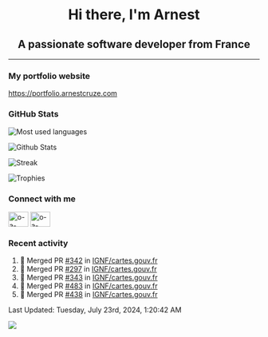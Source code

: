 <h1 align="center">Hi there, I'm Arnest</h1>
<h2 align="center">A passionate software developer from France</h2>

---

### My portfolio website

https://portfolio.arnestcruze.com

### GitHub Stats

![Most used languages](https://github-readme-stats.vercel.app/api/top-langs/?username=ocruze&langs_count=10&layout=compact&hide=tsql)

![Github Stats](https://github-readme-stats.vercel.app/api?username=ocruze&count_private=true&show_icons=true&title_color=fff&text_color=fff&bg_color=30,36d1dc,904e95)

![Streak](https://github-readme-streak-stats.herokuapp.com/?user=ocruze&)

![Trophies](https://github-profile-trophy.vercel.app/?username=ocruze)

### Connect with me

<p align="left">
  <a href="mailto:o.cruze@live.com" target="blank"><img align="center" src="https://upload.wikimedia.org/wikipedia/commons/d/df/Microsoft_Office_Outlook_%282018%E2%80%93present%29.svg" alt="o-a-cruze" height="30" width="40" /></a>
  <a href="https://linkedin.com/in/o-a-cruze" target="blank"><img align="center" src="https://raw.githubusercontent.com/rahuldkjain/github-profile-readme-generator/master/src/images/icons/Social/linked-in-alt.svg" alt="o-a-cruze" height="30" width="40" /></a>
</p>

### Recent activity

<!--RECENT_ACTIVITY:start-->
1. 🎉 Merged PR [#342](https://github.com/IGNF/cartes.gouv.fr/pull/342) in [IGNF/cartes.gouv.fr](https://github.com/IGNF/cartes.gouv.fr)
2. 🎉 Merged PR [#297](https://github.com/IGNF/cartes.gouv.fr/pull/297) in [IGNF/cartes.gouv.fr](https://github.com/IGNF/cartes.gouv.fr)
3. 🎉 Merged PR [#343](https://github.com/IGNF/cartes.gouv.fr/pull/343) in [IGNF/cartes.gouv.fr](https://github.com/IGNF/cartes.gouv.fr)
4. 🎉 Merged PR [#483](https://github.com/IGNF/cartes.gouv.fr/pull/483) in [IGNF/cartes.gouv.fr](https://github.com/IGNF/cartes.gouv.fr)
5. 🎉 Merged PR [#438](https://github.com/IGNF/cartes.gouv.fr/pull/438) in [IGNF/cartes.gouv.fr](https://github.com/IGNF/cartes.gouv.fr)
<!--RECENT_ACTIVITY:end-->

<!--RECENT_ACTIVITY:last_update-->
Last Updated: Tuesday, July 23rd, 2024, 1:20:42 AM
<!--RECENT_ACTIVITY:last_update_end-->

[![](https://visitcount.itsvg.in/api?id=ocruze&label=Profile%20Views&pretty=false)](https://visitcount.itsvg.in)
